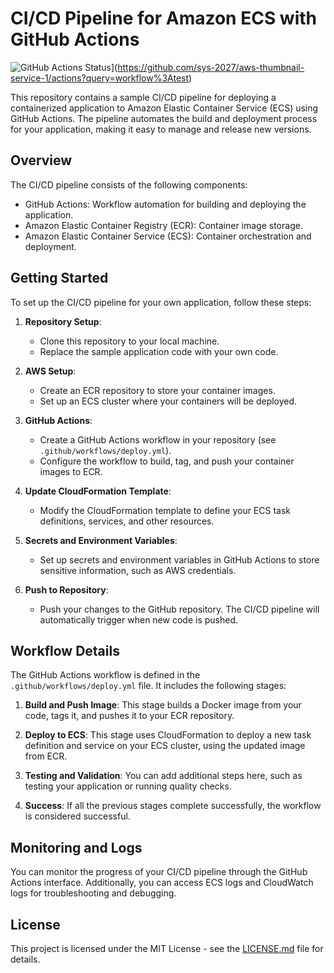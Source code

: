 # CI/CD Pipeline for Amazon ECS with GitHub Actions

![GitHub Actions Status](https://github.com/sys-2027/aws-thumbnail-service-1/workflows/dev/badge.svg)](https://github.com/sys-2027/aws-thumbnail-service-1/actions?query=workflow%3Atest)

This repository contains a sample CI/CD pipeline for deploying a containerized application to Amazon Elastic Container Service (ECS) using GitHub Actions. The pipeline automates the build and deployment process for your application, making it easy to manage and release new versions.

## Overview

The CI/CD pipeline consists of the following components:

- GitHub Actions: Workflow automation for building and deploying the application.
- Amazon Elastic Container Registry (ECR): Container image storage.
- Amazon Elastic Container Service (ECS): Container orchestration and deployment.

## Getting Started

To set up the CI/CD pipeline for your own application, follow these steps:

1. **Repository Setup**:
   - Clone this repository to your local machine.
   - Replace the sample application code with your own code.

2. **AWS Setup**:
   - Create an ECR repository to store your container images.
   - Set up an ECS cluster where your containers will be deployed.

3. **GitHub Actions**:
   - Create a GitHub Actions workflow in your repository (see `.github/workflows/deploy.yml`).
   - Configure the workflow to build, tag, and push your container images to ECR.

4. **Update CloudFormation Template**:
   - Modify the CloudFormation template to define your ECS task definitions, services, and other resources.

5. **Secrets and Environment Variables**:
   - Set up secrets and environment variables in GitHub Actions to store sensitive information, such as AWS credentials.

6. **Push to Repository**:
   - Push your changes to the GitHub repository. The CI/CD pipeline will automatically trigger when new code is pushed.

## Workflow Details

The GitHub Actions workflow is defined in the `.github/workflows/deploy.yml` file. It includes the following stages:

1. **Build and Push Image**: This stage builds a Docker image from your code, tags it, and pushes it to your ECR repository.

2. **Deploy to ECS**: This stage uses CloudFormation to deploy a new task definition and service on your ECS cluster, using the updated image from ECR.

3. **Testing and Validation**: You can add additional steps here, such as testing your application or running quality checks.

4. **Success**: If all the previous stages complete successfully, the workflow is considered successful.

## Monitoring and Logs

You can monitor the progress of your CI/CD pipeline through the GitHub Actions interface. Additionally, you can access ECS logs and CloudWatch logs for troubleshooting and debugging.

## License

This project is licensed under the MIT License - see the [LICENSE.md](LICENSE.md) file for details.
